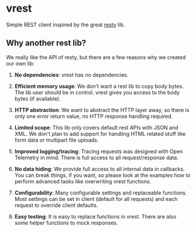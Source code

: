 # vrest
Simple REST client inspired by the great [resty](https://github.com/go-resty/resty/releases/tag/v2.7.0) lib.

## Why another rest lib?
We really like the API of resty, but there are a few reasons why we created our own lib:

 1. **No dependencies**: vrest has no dependencies.

 1. **Efficient memory usage**: We don't want a rest lib to copy body bytes. The lib user 
    should be in control. vrest gives you access to the body bytes (if available).

 1. **HTTP abstraction**: We want to abstract the HTTP layer away, so there is only
    one error return value, no HTTP response handling required.

 1. **Limited scope**: This lib only covers default rest APIs with JSON and XML.
    We don't plan to add support for handling HTML related stuff like form data 
    or multipart file uploads.

 1. **Improved logging/tracing**: Tracing requests was designed with Open Telemetry 
    in mind. There is full access to all request/response data.

 1. **No data hiding**: We provide full access to all internal data in callbacks.
    You can break things, if you want, so please look at the examples how to 
    perform advanced tasks like overwriting vrest functions.

 1. **Configurability**: Many configurable settings and replaceable functions.
    Most settings can be set in client (default for all requests) and each 
    request to override client defaults.

 1. **Easy testing**: It is easy to replace functions in vrest. There are also some
    helper functions to mock responses.
